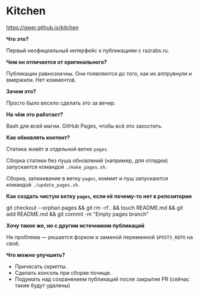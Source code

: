 # Kitchen

https://gwer.github.io/kitchen

**Что это?**

Первый неофициальный интерфейс к публикациям с razrabs.ru.

**Чем он отличается от оригинального?**

Публикации равнозначны. Они появляются до того, как их аппрувнули и вмержили. Нет комментов.

**Зачем это?**

Просто было весело сделать это за вечер.

**На чём это работает?**

Bash для всей магии. GitHub Pages, чтобы всё это захостить.

**Как обновлять контент?**

Статика живёт в отдельной ветке `pages`.

Сборка статики без пуша обновлений (например, для отладки) запускается командой `./make_pages.sh`.

Сборка, запихивание в ветку `pages`, коммит и пуш запускаются командой `./update_pages.sh`.

**Как создать чистую ветку `pages`, если её почему-то нет в репозитории**

git checkout --orphan pages && git rm -rf . && touch README.md && git add README.md && git commit -m "Empty pages branch"

**Хочу такое же, но с другим источником публикаций**

Не проблема — решается форком и заменой переменной `$POSTS_REPO` на своё.

**Что можно улучшить?**

- Причесать скрипты.
- Сделать консоль при сборке почище.
- Подумать над сохранением публикаций после закрытия PR (сейчас такие будут удалены)
  
